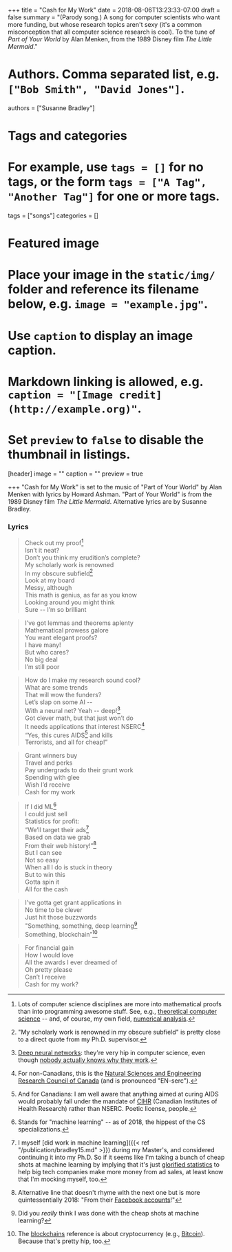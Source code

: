 +++
title = "Cash for My Work"
date = 2018-08-06T13:23:33-07:00
draft = false
summary = "(Parody song.) A song for computer scientists who want more funding, but whose research topics aren't sexy (it's a common misconception that all computer science research is cool). To the tune of *Part of Your World* by Alan Menken, from the 1989 Disney film *The Little Mermaid*."

# Authors. Comma separated list, e.g. `["Bob Smith", "David Jones"]`.
authors = ["Susanne Bradley"]

# Tags and categories
# For example, use `tags = []` for no tags, or the form `tags = ["A Tag", "Another Tag"]` for one or more tags.
tags = ["songs"]
categories = []

# Featured image
# Place your image in the `static/img/` folder and reference its filename below, e.g. `image = "example.jpg"`.
# Use `caption` to display an image caption.
#   Markdown linking is allowed, e.g. `caption = "[Image credit](http://example.org)"`.
# Set `preview` to `false` to disable the thumbnail in listings.
[header]
image = ""
caption = ""
preview = true

+++
"Cash for My Work" is set to the music of "Part of Your World" by Alan Menken with lyrics by Howard Ashman. "Part of Your World" is from the 1989 Disney film *The Little Mermaid*. Alternative lyrics are by Susanne Bradley.

### Lyrics

> Check out my proof[^1]  
> Isn’t it neat?  
> Don’t you think my erudition’s complete?  
> My scholarly work is renowned  
> In my obscure subfield[^2]  
> Look at my board  
> Messy, although  
> This math is genius, as far as you know  
> Looking around you might think  
> Sure -- I’m so brilliant  

> I’ve got lemmas and theorems aplenty  
> Mathematical prowess galore  
> You want elegant proofs?  
> I have many!  
> But who cares?  
> No big deal  
> I’m still poor  

> How do I make my research sound cool?  
> What are some trends  
> That will wow the funders?  
> Let’s slap on some AI --  
> With a neural net? Yeah -- deep![^3]  
> Got clever math, but that just won’t do  
> It needs applications that interest NSERC[^4]  
> “Yes, this cures AIDS[^5] and kills  
> Terrorists, and all for cheap!”  

> Grant winners buy  
> Travel and perks  
> Pay undergrads to do their grunt work  
> Spending with glee  
> Wish I’d receive  
> Cash for my work  

> If I did ML[^6]  
> I could just sell  
> Statistics for profit:  
> “We’ll target their ads[^7]  
> Based on data we grab  
> From their web history!”[^8]  
> But I can see  
> Not so easy  
> When all I do is stuck in theory  
> But to win this  
> Gotta spin it  
> All for the cash  

> I’ve gotta get grant applications in  
> No time to be clever  
> Just hit those buzzwords  
> "Something, something, deep learning[^9]  
> Something, blockchain”[^10]  

> For financial gain  
> How I would love  
> All the awards I ever dreamed of  
> Oh pretty please  
> Can’t I receive  
> Cash for my work?  

[^1]: Lots of computer science disciplines are more into mathematical proofs than into programming awesome stuff. See, e.g., [theoretical computer science](https://en.wikipedia.org/wiki/Theoretical_computer_science) -- and, of course, my own field, [numerical analysis](https://en.wikipedia.org/wiki/Numerical_analysis).

[^2]: "My scholarly work is renowned in my obscure subfield" is pretty close to a direct quote from my Ph.D. supervisor.

[^3]: [Deep neural networks](https://www.microsoft.com/en-us/research/wp-content/uploads/2016/02/HintonDengYuEtAl-SPM2012.pdf): they're very hip in computer science, even though [nobody actually knows why they work](https://www.technologyreview.com/s/604087/the-dark-secret-at-the-heart-of-ai/).

[^4]: For non-Canadians, this is the [Natural Sciences and Engineering Research Council of Canada](http://www.nserc-crsng.gc.ca/index_eng.asp) (and is pronounced "EN-serc").

[^5]: And for Canadians: I am well aware that anything aimed at curing AIDS would probably fall under the mandate of [CIHR](http://www.cihr-irsc.gc.ca/e/193.html) (Canadian Institutes of Health Research) rather than NSERC. Poetic license, people.

[^6]: Stands for "machine learning" -- as of 2018, the hippest of the CS specializations.

[^7]: I myself [did work in machine learning]({{< ref "/publication/bradley15.md" >}}) during my Master's, and considered continuing it into my Ph.D. So if it seems like I'm taking a bunch of cheap shots at machine learning by implying that it's just [glorified statistics](https://towardsdatascience.com/no-machine-learning-is-not-just-glorified-statistics-26d3952234e3) to help big tech companies make more money from ad sales, at least know that I'm mocking myself, too.

[^8]: Alternative line that doesn't rhyme with the next one but is more quintessentially 2018: "From their [Facebook accounts](https://en.wikipedia.org/wiki/Facebook%E2%80%93Cambridge_Analytica_data_scandal)!"

[^9]: Did you *really* think I was done with the cheap shots at machine learning?

[^10]: The [blockchains](https://en.wikipedia.org/wiki/Blockchain) reference is about cryptocurrency (e.g., [Bitcoin](https://www.bitcoin.com/)). Because that's pretty hip, too.